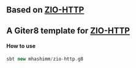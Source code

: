 ## Based on [ZIO-HTTP](https://github.com/dream11/zio-http)
## A Giter8 template for [ZIO-HTTP](https://github.com/mahshimm/zio-http)

#### How to use
```scala
sbt new mhashimm/zio-http.g8
```
